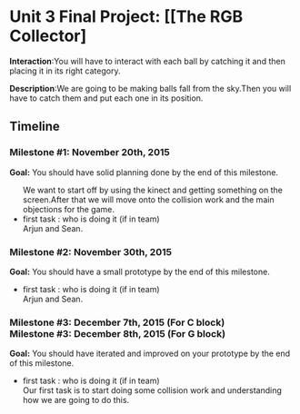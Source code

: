 <h1>Unit 3 Final Project: [[The RGB Collector]</h1>

<strong>Interaction</strong>:You will have to interact with each ball by catching it and then placing it in its right category.

<strong>Description</strong>:We are going to be making balls fall from the sky.Then you will have to catch them and put each one in its position.

<h2>Timeline</h2>

<div>
  <h3>Milestone #1: November 20th, 2015 </h3>
  <strong>Goal:</strong> You should have solid planning done by the end of this milestone.
  <ul>We want to start off by using the kinect and getting something on the screen.After that we will move onto the collision work and the main objections for the game.
    <li>first task : who is doing it (if in team)</li>Arjun and Sean.
  </ul>
</div>

<p>
  <h3>Milestone #2: November 30th, 2015 </h3>
  <strong>Goal:</strong> You should have a small prototype by the end of this milestone.
  <ul>
    <li>first task : who is doing it (if in team)</li>Arjun and Sean.
  </ul>
</p>

<div>
  <h3>Milestone #3: December 7th, 2015 (For C block)</br>
  Milestone #3: December 8th, 2015 (For G block) </h3>
  <strong>Goal:</strong> You should have iterated and improved on your prototype by the end of this milestone.
  <ul>
    <li>first task : who is doing it (if in team)</li>Our first task is to start doing some collision work and understanding how we are going to do this.
  </ul>
</div>
